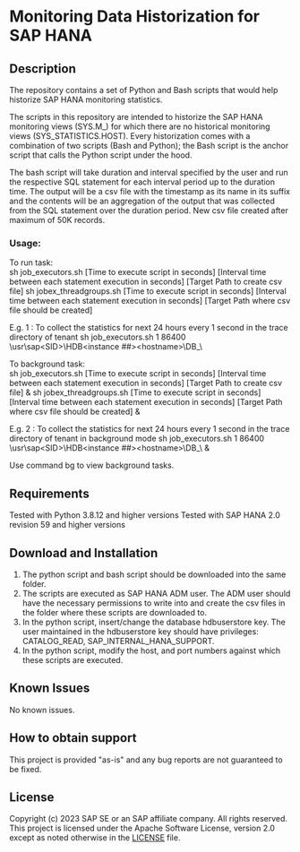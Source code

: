 # Monitoring Data Historization for SAP HANA
## Description
The repository contains a set of Python and Bash scripts that would help historize SAP HANA monitoring statistics.

The scripts in this repository are intended to historize the SAP HANA monitoring views (SYS.M_) for which there are no historical monitoring views (SYS_STATISTICS.HOST). Every historization comes with a combination of two scripts (Bash and Python); the Bash script is the anchor script that calls the Python script under the hood.

The bash script will take duration and interval specified by the user and run the respective SQL statement for each interval period up to the duration time. The output will be a csv file with the timestamp as its name in its suffix and the contents will be an aggregation of the output that was collected from the SQL statement over the duration period. New csv file created after maximum of 50K records.

### Usage:
To run task: \
sh job_executors.sh [Time to execute script in seconds] [Interval time between each statement execution in seconds] [Target Path to create csv file]
sh jobex_threadgroups.sh [Time to execute script in seconds] [Interval time between each statement execution in seconds] [Target Path where csv file should be created]

E.g. 1 : To collect the statistics for next 24 hours every 1 second in the trace directory of tenant
sh job_executors.sh 1 86400 \usr\sap\<SID>\HDB<instance ##>\<hostname>\DB_<Tenant Name>\


To background task: \
sh job_executors.sh [Time to execute script in seconds] [Interval time between each statement execution in seconds] [Target Path to create csv file] &
sh jobex_threadgroups.sh [Time to execute script in seconds] [Interval time between each statement execution in seconds] [Target Path where csv file should be created] &

E.g. 2 : To collect the statistics for next 24 hours every 1 second in the trace directory of tenant in background mode
sh job_executors.sh 1 86400 \usr\sap\<SID>\HDB<instance ##>\<hostname>\DB_<Tenant Name>\ &

Use command bg to view background tasks.

## Requirements
Tested with Python 3.8.12 and higher versions
Tested with SAP HANA 2.0 revision 59 and higher versions

## Download and Installation
1. The python script and bash script should be downloaded into the same folder. 
2. The scripts are executed as SAP HANA <SID>ADM user. The <SID>ADM user should have the necessary permissions to write into and create the csv files in the folder where these scripts are downloaded to.
3. In the python script, insert/change the database hdbuserstore key. The user maintained in the hdbuserstore key should have privileges: CATALOG_READ, SAP_INTERNAL_HANA_SUPPORT.
4. In the python script, modify the host, and port numbers against which these scripts are executed.

## Known Issues
No known issues.

## How to obtain support
This project is provided "as-is" and any bug reports are not guaranteed to be fixed.

## License
Copyright (c) 2023 SAP SE or an SAP affiliate company. All rights reserved. This project is licensed under the Apache Software License, version 2.0 except as noted otherwise in the [LICENSE](LICENSE) file.
